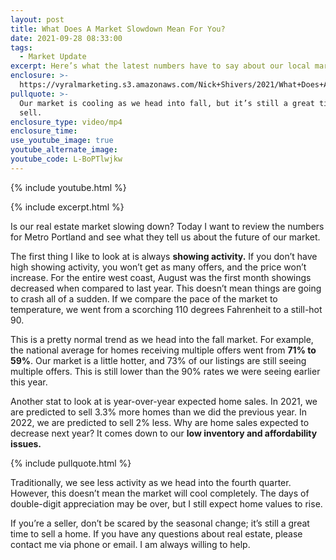 ```yaml
---
layout: post
title: What Does A Market Slowdown Mean For You?
date: 2021-09-28 08:33:00
tags:
  - Market Update
excerpt: Here’s what the latest numbers have to say about our local market.
enclosure: >-
  https://vyralmarketing.s3.amazonaws.com/Nick+Shivers/2021/What+Does+A+Market+Slowdown+Mean+For+You_.mp4
pullquote: >-
  Our market is cooling as we head into fall, but it’s still a great time to
  sell. 
enclosure_type: video/mp4
enclosure_time:
use_youtube_image: true
youtube_alternate_image:
youtube_code: L-BoPTlwjkw
---
```

{% include youtube.html %}

{% include excerpt.html %}

Is our real estate market slowing down? Today I want to review the numbers for Metro Portland and see what they tell us about the future of our market.&nbsp;

The first thing I like to look at is always **showing activity.** If you don’t have high showing activity, you won’t get as many offers, and the price won’t increase. For the entire west coast, August was the first month showings decreased when compared to last year. This doesn’t mean things are going to crash all of a sudden. If we compare the pace of the market to temperature, we went from a scorching 110 degrees Fahrenheit to a still-hot 90.&nbsp;

This is a pretty normal trend as we head into the fall market. For example, the national average for homes receiving multiple offers went from **71% to 59%**. Our market is a little hotter, and 73% of our listings are still seeing multiple offers. This is still lower than the 90% rates we were seeing earlier this year.&nbsp;

Another stat to look at is year-over-year expected home sales. In 2021, we are predicted to sell 3.3% more homes than we did the previous year. In 2022, we are predicted to sell 2% less. Why are home sales expected to decrease next year? It comes down to our **low inventory and affordability issues.**

{% include pullquote.html %}

Traditionally, we see less activity as we head into the fourth quarter. However, this doesn’t mean the market will cool completely. The days of double-digit appreciation may be over, but I still expect home values to rise.&nbsp;

If you’re a seller, don’t be scared by the seasonal change; it’s still a great time to sell a home. If you have any questions about real estate, please contact me via phone or email. I am always willing to help.
